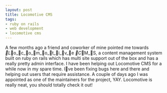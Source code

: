 ```yaml
---
layout: post
title: Locomotive CMS
tags:
- ruby on rails
- web development
- locomotive cms
---
```

A few months ago a friend and coworker of mine pointed me towards _L_o_c_o_m_o_t_i_v_e
_C_M_S, a content management system built on ruby on rails which has multi site
support out of the box and has a really pretty admin interface.
I have been helping out Locomotive CMS for a while now in my spare time. Ive
been fixing bugs here and there and helping out users that require assistance.
A couple of days ago I was appointed as one of the maintainers for the project,
YAY.
Locomotive is really neat, you should totally check it out!
